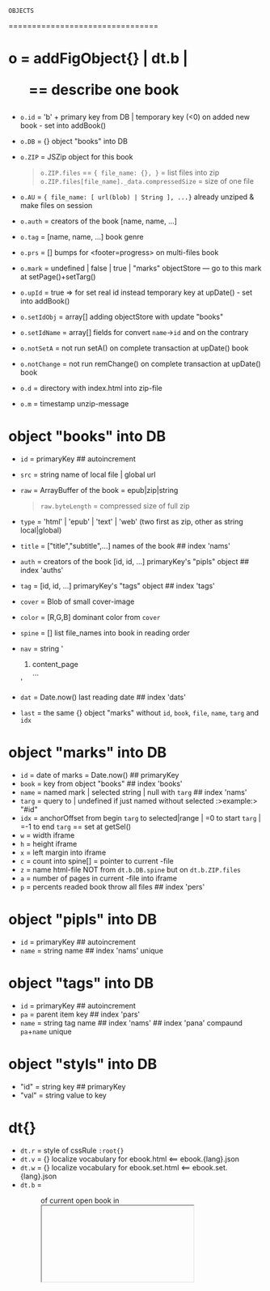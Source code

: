 	OBJECTS
================================

# o = addFigObject{} | dt.b | <figure id="bXXX" name="books"> == describe one book
- `o.id` = 'b' + primary key from DB | temporary key (<0) on added new book - set into addBook()
- `o.DB` = {} object "books" into DB

- `o.ZIP` = JSZip object for this book
   > `o.ZIP.files` == `{ file_name: {}, }` = list files into zip
   > `o.ZIP.files[file_name]._data.compressedSize` = size of one file

- `o.AU` = `{ file_name: [ url(blob) | String ], ...}` already unziped & make files on session
- `o.auth` = creators of the book [name, name, ...]
- `o.tag` = [name, name, ...] book genre
- `o.prs` = [] bumps for <footer=progress> on multi-files book
- `o.mark` = undefined | false | true | "marks" objectStore — go to this mark at setPage()+setTarg()
- `o.upId` = true => for set real id instead temporary key at upDate() - set into addBook()
- `o.setIdObj` = array[] adding objectStore with update "books"
- `o.setIdName` = array[] fields for convert `name`->`id` and on the contrary
- `o.notSetA` = not run setA() on complete transaction at upDate() book
- `o.notChange` = not run remChange() on complete transaction at upDate() book
- `o.d` = directory with index.html into zip-file
- `o.m` = timestamp unzip-message

# object "books" into DB
- `id` = primaryKey ## autoincrement
- `src` = string name of local file | global url
- `raw` = ArrayBuffer of the book = epub|zip|string
   > `raw.byteLength` = compressed size of full zip

- `type` = 'html' | 'epub' | 'text' | 'web' (two first as zip, other as string local|global)
- `title` = ["title","subtitle",...] names of the book ## index 'nams'
- `auth` = creators of the book [id, id, ...] primaryKey's "pipls" object ## index 'auths'
- `tag` = [id, id, ...] primaryKey's "tags" object ## index 'tags'
- `cover` = Blob of small cover-image
- `color` = [R,G,B] dominant color from `cover`
- `spine` = [] list file_names into book in reading order
- `nav` = string '<ol><li>content_page</li>...</ol>'
- `dat` = Date.now() last reading date ## index 'dats'
- `last` = the same {} object "marks" without `id`, `book`, `file`, `name`, `targ` and `idx`

# object "marks" into DB
- `id` = date of marks = Date.now() ## primaryKey
- `book` = key from object "books" ## index 'books'
- `name` = named mark | selected string | null with `targ` ## index 'nams'
- `targ` = query to <el> | undefined if just named without selected :>example:> "#id"
- `idx` = anchorOffset from begin `targ` to selected|range | =0 to start `targ` | =-1 to end `targ` == set at getSel()
- `w` = width iframe
- `h` = height iframe
- `x` = left margin <html> into iframe
- `c` = count into spine[] = pointer to current <html>-file
- `z` = name html-file NOT from `dt.b.DB.spine` but on `dt.b.ZIP.files`
- `a` = number of pages in current <html>-file into iframe
- `p` = percents readed book throw all files ## index 'pers'

# object "pipls" into DB
- `id` = primaryKey ## autoincrement
- `name` = string name ## index 'nams' unique

# object "tags" into DB
- `id` = primaryKey ## autoincrement
- `pa` = parent item key ## index 'pars'
- `name` = string tag name ## index 'nams' ## index 'pana' compaund `pa`+`name` unique

# object "styls" into DB
- "id" = string key ## primaryKey
- "val" = string value to key

# dt{}
- `dt.r` = style of cssRule `:root{}`
- `dt.v` = {} localize vocabulary for ebook.html <== ebook.{lang}.json
- `dt.w` = {} localize vocabulary for ebook.set.html <== ebook.set.{lang}.json
- `dt.b` = <figure> of current open book in <iframe> ==> `dt.b.DB` = object "books" from db
- `dt.c` = int number current open file from `dt.b.DB.spine`
- `dt.z` = string name current open file NOT from `dt.b.DB.spine` but on `dt.b.ZIP.files` <— return to undefined value at moveOver()
- `dt.zmark` = {x:1,targ:<a>} set at goHref() &go zipFile() ==> for moveOver() & ... setPage(setTarg()) — return to spine from non-spine zip-file

# wh{} <= all is integer
		// init at reSume()
		// wh.x & wh.s & wh.a correct at onSrc() on load iframe
		// wh.x correct at setPage() & setTarg() on goto mark
- `wh.x` = marginLeft = x-coordinate of <html> into iframe `fr.s`
- `wh.s` = full width of <body> into <iframe>
- `wh.a` = amount pages into <iframe> on current file into book
- `wh.w` = width of current book view port == <iframe> width without border
- `wh.h` = height of current book view port
- `wh.l` = left field of window for click to move on previous page
- `wh.r` = right field of window for click to move on next page
- `wh.t` = top field for click
- `wh.b` = bottom field for click

# fr{} — all about document from iframe <== set at onSrc()
- `fr.d` = <document>
- `fr.h` = <html>
- `fr.s` = <html>.style
- `fr.b` = <html>.<body>.style
- `fr.r` = sheet with [:root{} & @keyframes move_page{}] — <html>.appendChild("style")
- `fr.v` = true then <iframe> on hide transition


#treeChild()
================================
function treeChilds(pt,e,f=-1,ix,ox,ex,k) \\ pt.list.childNodes.forEach(item=>{...})
					<<< pt = `tga` object
 					<<< e = root <option> about tree
 					<<< f = 0 (only from titObj{}) | = function callback() from dialog() | = -1 for never call f()
 					<<< ix = 1 | Set{} if need return array of childs item's — ix.add(item)
 					<<< ox = true if include in `ix` self item
 					<<< ex = Set{} excludes key's from merPT() == not call f() at this key's
					<<< param k = true to `ex` collect key's instead items ix.add(item.DB.id)
>>> return: [] all childs starting with `e` if f!=0 <<OR>> [string_name_all_sample_tree,[array_child]] if f==0
if present function `f` — call f(item) at NOT self `e` and NOT alls childs `e` — on every rest items
if present f() and ex{} — NOT call f(item) if !ex.has(item.DB.id)

	function reP(o,e,pt)
		===> treeChilds(pt,e,-1,1,true|false)// replace item with childs | only childs &>> return array all|childs items return

	function delObj(titObj())
		===> treeChilds(tga,e,0,1,1)// return [txt,[]] names for delete items with it's childs (self selected+all childs)

	function dialog(s,o,a={},ex,tp)
							<<< ex = Set{} excludes key's from conPT()
							<<< tp = key for treeParent from elect
		===> treeChilds(tga,o,(i)=>{...},0,0,ex);

	function newPT(pt)
		===> dialog('New?',{DB:{name:''}}) // full doubling list items

	function ediObj(e)
		===> dialog('Rename? Replace?',e,{re:true})

	function merPT(pt)
		===> treeChilds(pt,i,-1,eix,false,null,true)//KEYS alls childs of alls selected items to eix{}
		===> dialog('Merge?',f,{re:true,un:true},eix,t.length>0?t[0].treeParent:undefined)


		ownl            list					<<<<)`item select sign`
	{id:1, pa:5}    {id:3, pa:0}
       		            {id:5, pa:3}            <<<<<)delete
      		                {id:1, pa:5} (gray) <<<<<)elect
								{id:10, pa:1}
       		                {id:2, pa:5}
       		                    {id:7, pa:2}
       		        {id:4, pa:0}                <<<<<)delete
       		            {id:6, pa:4}
					{id:8, pa:0}
						{id:9, pa:8}

in dialog present as possible parent choise (for replace) items with id: 3, 8, 9 and item with id=3 will be selected
return new_parent
has: array for delete pt.delMer=[5,4]
run:
	1. array first childs under delete items (without elect) pt.arrMer=[2,6]
	2. all tags in all books change [5,4] to 1 ==> upDate(books)
	3. if(reName || rePlace) upDate(elect) & replace it with childs id=[1,10] under new_parent AND reM()
	4. 				else reM()
	5. reM() — upDate(pt.arrMer) — replace reP() all it's childs under elect and delete pt.delMer


	HELP
================================

# indexDB
* ALL
https://learn.javascript.ru/indexeddb
* createIndex{multiEntry:true}
https://www.raymondcamden.com/2012/08/10/Searching-for-array-elements-in-IndexedDB
* IDBCursor > update direction
https://developer.mozilla.org/en-US/docs/Web/API/IDBCursor/update
https://developer.mozilla.org/en-US/docs/Web/API/IDBCursor/direction
* Searching
https://www.codeproject.com/Articles/744986/How-to-do-some-magic-with-indexedDB
https://itnext.io/searching-in-your-indexeddb-database-d7cbf202a17

# JSZip
https://stuk.github.io/jszip/documentation/howto/read_zip.html

# Canvas
https://developer.mozilla.org/ru/docs/Web/API/HTMLCanvasElement
https://developer.mozilla.org/ru/docs/Web/API/CanvasRenderingContext2D

# Blob
https://flaviocopes.com/blob/

# Промисы > Микрозадачи
https://learn.javascript.ru/async
https://learn.javascript.ru/microtask-queue

# epub
https://gist.github.com/stormwild/86673836eb6153e6ab2e65b4353a289e

📚📓️📔️📘️👤️🎟️📑🖱️💻🌐📖📄📃🧾🗒💳📒🔖🔍📝🔗🖇️🧷🪢🗑️📎💬📍📌️🚩📂📁🗃🎯🎲🧩🪄✨
🤲☝👆👇👈👉🖕👍👎⭐🌟💡⬅️➡️⬆️⬇️❇️✴️✳️
➡⬅➕➗➖✖️⁉️‼️❓❗❌⭕❎✅☑️📛🆔🆓🔠🔢🔣🆗🆒🆕🅾️🅰️🅱️🆎🆘
✏️✒️🖋️🖍️🖊️✂️📞📱📲🔋🎞️📩✉️📧⚙️🛠️🚰🚾⚠️⛔🚫🚱📵📴️💯️
🔴⚫⚪🔵🟡🟠🟢🟣🟤🟪🟩🟨⬜🟥🟫🟧🟦⬛💠🔶🔷🔹🔸▪◼▫◻🔻🔺◽◾🔳🔲🔘
⇫↥↧↤↦⭱⭳⭰⭲⊕
🗺🧭🔑🪨🪵💎🪆🖼️📸️

